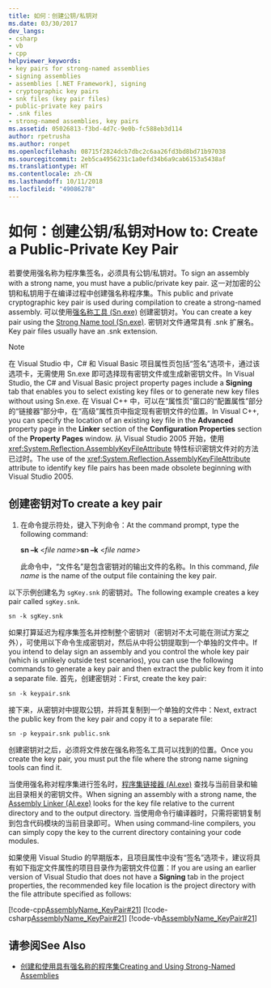 ```yaml
---
title: 如何：创建公钥/私钥对
ms.date: 03/30/2017
dev_langs:
- csharp
- vb
- cpp
helpviewer_keywords:
- key pairs for strong-named assemblies
- signing assemblies
- assemblies [.NET Framework], signing
- cryptographic key pairs
- snk files (key pair files)
- public-private key pairs
- .snk files
- strong-named assemblies, key pairs
ms.assetid: 05026813-f3bd-4d7c-9e0b-fc588eb3d114
author: rpetrusha
ms.author: ronpet
ms.openlocfilehash: 08715f2824dcb7dbc2c6aa26fd3bd8bd71b97038
ms.sourcegitcommit: 2eb5ca4956231c1a0efd34b6a9cab6153a5438af
ms.translationtype: HT
ms.contentlocale: zh-CN
ms.lasthandoff: 10/11/2018
ms.locfileid: "49086278"
---
```

# <a name="how-to-create-a-public-private-key-pair"></a><span data-ttu-id="d3c16-102">如何：创建公钥/私钥对</span><span class="sxs-lookup"><span data-stu-id="d3c16-102">How to: Create a Public-Private Key Pair</span></span>

<span data-ttu-id="d3c16-103">若要使用强名称为程序集签名，必须具有公钥/私钥对。</span><span class="sxs-lookup"><span data-stu-id="d3c16-103">To sign an assembly with a strong name, you must have a public/private key pair.</span></span> <span data-ttu-id="d3c16-104">这一对加密的公钥和私钥用于在编译过程中创建强名称程序集。</span><span class="sxs-lookup"><span data-stu-id="d3c16-104">This public and private cryptographic key pair is used during compilation to create a strong-named assembly.</span></span> <span data-ttu-id="d3c16-105">可以使用[强名称工具 (Sn.exe)](../../../docs/framework/tools/sn-exe-strong-name-tool.md) 创建密钥对。</span><span class="sxs-lookup"><span data-stu-id="d3c16-105">You can create a key pair using the [Strong Name tool (Sn.exe)](../../../docs/framework/tools/sn-exe-strong-name-tool.md).</span></span> <span data-ttu-id="d3c16-106">密钥对文件通常具有 .snk 扩展名。</span><span class="sxs-lookup"><span data-stu-id="d3c16-106">Key pair files usually have an .snk extension.</span></span>

> [!NOTE]
> <span data-ttu-id="d3c16-107">在 Visual Studio 中，C# 和 Visual Basic 项目属性页包括“签名”选项卡，通过该选项卡，无需使用 Sn.exe 即可选择现有密钥文件或生成新密钥文件。</span><span class="sxs-lookup"><span data-stu-id="d3c16-107">In Visual Studio, the C# and Visual Basic project property pages include a **Signing** tab that enables you to select existing key files or to generate new key files without using Sn.exe.</span></span> <span data-ttu-id="d3c16-108">在 Visual C++ 中，可以在“属性页”窗口的“配置属性”部分的“链接器”部分中，在“高级”属性页中指定现有密钥文件的位置。</span><span class="sxs-lookup"><span data-stu-id="d3c16-108">In Visual C++, you can specify the location of an existing key file in the **Advanced** property page in the **Linker** section of the **Configuration Properties** section of the **Property Pages** window.</span></span> <span data-ttu-id="d3c16-109">从 Visual Studio 2005 开始，使用 <xref:System.Reflection.AssemblyKeyFileAttribute> 特性标识密钥文件对的方法已过时。</span><span class="sxs-lookup"><span data-stu-id="d3c16-109">The use of the <xref:System.Reflection.AssemblyKeyFileAttribute> attribute to identify key file pairs has been made obsolete beginning with Visual Studio 2005.</span></span>

## <a name="to-create-a-key-pair"></a><span data-ttu-id="d3c16-110">创建密钥对</span><span class="sxs-lookup"><span data-stu-id="d3c16-110">To create a key pair</span></span>

1.  <span data-ttu-id="d3c16-111">在命令提示符处，键入下列命令：</span><span class="sxs-lookup"><span data-stu-id="d3c16-111">At the command prompt, type the following command:</span></span>

     <span data-ttu-id="d3c16-112">**sn –k** \<*file name*></span><span class="sxs-lookup"><span data-stu-id="d3c16-112">**sn –k** \<*file name*></span></span>

     <span data-ttu-id="d3c16-113">此命令中，“文件名”是包含密钥对的输出文件的名称。</span><span class="sxs-lookup"><span data-stu-id="d3c16-113">In this command, *file name* is the name of the output file containing the key pair.</span></span>

 <span data-ttu-id="d3c16-114">以下示例创建名为 `sgKey.snk` 的密钥对。</span><span class="sxs-lookup"><span data-stu-id="d3c16-114">The following example creates a key pair called `sgKey.snk`.</span></span>

```
sn -k sgKey.snk
```

 <span data-ttu-id="d3c16-115">如果打算延迟为程序集签名并控制整个密钥对（密钥对不太可能在测试方案之外），可使用以下命令生成密钥对，然后从中将公钥提取到一个单独的文件中。</span><span class="sxs-lookup"><span data-stu-id="d3c16-115">If you intend to delay sign an assembly and you control the whole key pair (which is unlikely outside test scenarios), you can use the following commands to generate a key pair and then extract the public key from it into a separate file.</span></span> <span data-ttu-id="d3c16-116">首先，创建密钥对：</span><span class="sxs-lookup"><span data-stu-id="d3c16-116">First, create the key pair:</span></span>

```
sn -k keypair.snk
```

 <span data-ttu-id="d3c16-117">接下来，从密钥对中提取公钥，并将其复制到一个单独的文件中：</span><span class="sxs-lookup"><span data-stu-id="d3c16-117">Next, extract the public key from the key pair and copy it to a separate file:</span></span>

```
sn -p keypair.snk public.snk
```

 <span data-ttu-id="d3c16-118">创建密钥对之后，必须将文件放在强名称签名工具可以找到的位置。</span><span class="sxs-lookup"><span data-stu-id="d3c16-118">Once you create the key pair, you must put the file where the strong name signing tools can find it.</span></span>

 <span data-ttu-id="d3c16-119">当使用强名称对程序集进行签名时，[程序集链接器 (Al.exe)](../../../docs/framework/tools/al-exe-assembly-linker.md) 查找与当前目录和输出目录相关的密钥文件。</span><span class="sxs-lookup"><span data-stu-id="d3c16-119">When signing an assembly with a strong name, the [Assembly Linker (Al.exe)](../../../docs/framework/tools/al-exe-assembly-linker.md) looks for the key file relative to the current directory and to the output directory.</span></span> <span data-ttu-id="d3c16-120">当使用命令行编译器时，只需将密钥复制到包含代码模块的当前目录即可。</span><span class="sxs-lookup"><span data-stu-id="d3c16-120">When using command-line compilers, you can simply copy the key to the current directory containing your code modules.</span></span>

 <span data-ttu-id="d3c16-121">如果使用 Visual Studio 的早期版本，且项目属性中没有“签名”选项卡，建议将具有如下指定文件属性的项目目录作为密钥文件位置：</span><span class="sxs-lookup"><span data-stu-id="d3c16-121">If you are using an earlier version of Visual Studio that does not have a **Signing** tab in the project properties, the recommended key file location is the project directory with the file attribute specified as follows:</span></span>

 [!code-cpp[AssemblyName_KeyPair#21](../../../samples/snippets/cpp/VS_Snippets_CLR/AssemblyName_KeyPair/CPP/keyfileattrib.cpp#21)]
 [!code-csharp[AssemblyName_KeyPair#21](../../../samples/snippets/csharp/VS_Snippets_CLR/AssemblyName_KeyPair/CS/keyfileattrib.cs#21)]
 [!code-vb[AssemblyName_KeyPair#21](../../../samples/snippets/visualbasic/VS_Snippets_CLR/AssemblyName_KeyPair/VB/keyfileattrib.vb#21)]

## <a name="see-also"></a><span data-ttu-id="d3c16-122">请参阅</span><span class="sxs-lookup"><span data-stu-id="d3c16-122">See Also</span></span>

- [<span data-ttu-id="d3c16-123">创建和使用具有强名称的程序集</span><span class="sxs-lookup"><span data-stu-id="d3c16-123">Creating and Using Strong-Named Assemblies</span></span>](../../../docs/framework/app-domains/create-and-use-strong-named-assemblies.md)
